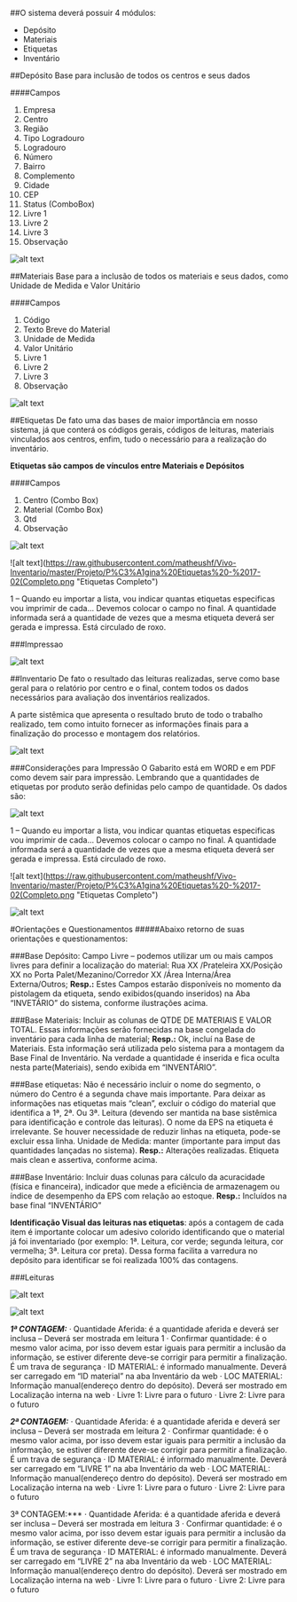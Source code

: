##O sistema deverá possuir 4 módulos:
  - Depósito
  - Materiais
  - Etiquetas
  - Inventário
  
##Depósito
Base para inclusão de todos os centros e seus dados

####Campos
  1. Empresa
  2. Centro
  3. Região
  4. Tipo Logradouro
  5. Logradouro
  6. Número
  7. Bairro
  8. Complemento
  9. Cidade
  10. CEP
  11. Status (ComboBox)
  12. Livre 1
  13. Livre 2
  14. Livre 3
  15. Observação


![alt text](https://raw.githubusercontent.com/matheushf/Vivo-Inventario/master/Projeto/1.png "Depósito")



##Materiais
Base para a inclusão de todos os materiais e seus dados, como Unidade de Medida e Valor Unitário

####Campos
  1. Código
  2. Texto Breve do Material
  3. Unidade de Medida
  4. Valor Unitário
  5. Livre 1
  6. Livre 2
  7. Livre 3
  8. Observação
  

![alt text](https://raw.githubusercontent.com/matheushf/Vivo-Inventario/master/Projeto/2.png "Materiais")


##Etiquetas
De fato uma das bases de maior importância em nosso sistema, já que conterá os códigos gerais, códigos de leituras, materiais vinculados aos centros, enfim, tudo o necessário para a realização do inventário.

**Etiquetas são campos de vínculos entre Materiais e Depósitos**

####Campos
  1. Centro (Combo Box)
  2. Material (Combo Box)
  3. Qtd
  4. Observação
  
  
![alt text](https://raw.githubusercontent.com/matheushf/Vivo-Inventario/master/Projeto/3.png "Etiquetas")

![alt text](https://raw.githubusercontent.com/matheushf/Vivo-Inventario/master/Projeto/P%C3%A1gina%20Etiquetas%20-%2017-02(Completo.png "Etiquetas Completo")

1 – Quando eu importar a lista, vou indicar quantas etiquetas especificas vou imprimir de cada...
Devemos colocar o campo no final. A quantidade informada será a quantidade de vezes que a mesma etiqueta deverá ser gerada e impressa.
Está circulado de roxo.

###Impressao

![alt text](https://raw.githubusercontent.com/matheushf/Vivo-Inventario/master/Projeto/image009.jpg "Impressão")


##Inventario
De fato o resultado das leituras realizadas, serve como base geral para o relatório por centro e o final, contem todos os dados necessários para avaliação dos inventários realizados.

A parte sistêmica que apresenta o resultado bruto de todo o trabalho realizado, tem como intuito fornecer as informações finais para a finalização do processo e montagem dos relatórios.



![alt text](https://raw.githubusercontent.com/matheushf/Vivo-Inventario/master/Projeto/4.png "Etiquetas")


###Considerações para Impressão
O Gabarito está em WORD e em PDF como devem sair para impressão. Lembrando que a quantidades de etiquetas por produto serão definidas pelo campo de quantidade.
Os dados são:

![alt text](https://raw.githubusercontent.com/matheushf/Vivo-Inventario/master/Projeto/tabela.png "Tabela")


1 – Quando eu importar a lista, vou indicar quantas etiquetas especificas vou imprimir de cada...
Devemos colocar o campo no final. A quantidade informada será a quantidade de vezes que a mesma etiqueta deverá ser gerada e impressa.
Está circulado de roxo.

![alt text](https://raw.githubusercontent.com/matheushf/Vivo-Inventario/master/Projeto/P%C3%A1gina%20Etiquetas%20-%2017-02(Completo.png "Etiquetas Completo")

![alt text](https://raw.githubusercontent.com/matheushf/Vivo-Inventario/master/Projeto/image008.jpg "Etiquetas Completo")


#Orientações e Questionamentos
#####Abaixo retorno de suas orientações e questionamentos:

###Base Depósito: 
Campo Livre – podemos utilizar um ou mais campos livres para definir a localização do material: Rua XX /Prateleira XX/Posição XX no Porta Palet/Mezanino/Corredor XX /Área Interna/Área Externa/Outros;
**Resp.:** Estes Campos estarão disponíveis no momento da pistolagem da etiqueta, sendo exibidos(quando inseridos) na Aba “INVETÁRIO” do sistema, conforme ilustrações acima.

###Base Materiais: 
Incluir as colunas de QTDE DE MATERIAIS E VALOR TOTAL. Essas informações serão fornecidas na base congelada do inventário para cada linha de material;
**Resp.:** Ok, incluí na Base de Materiais. Esta informação será utilizada pelo sistema para a montagem da Base Final de Inventário. Na verdade a quantidade é inserida e fica oculta nesta parte(Materiais), sendo exibida em “INVENTÁRIO”.

###Base etiquetas: 
Não é necessário incluir o nome do segmento, o número do Centro é a segunda chave mais importante. Para deixar as informações nas etiquetas mais “clean”, excluir o código do material que identifica a 1ª, 2ª. Ou 3ª. Leitura (devendo ser mantida na base sistêmica para identificação e controle das leituras). O nome da EPS na etiqueta é irrelevante. Se houver necessidade de reduzir linhas na etiqueta, pode-se excluir essa linha. Unidade de Medida: manter (importante para imput das quantidades lançadas no sistema).
**Resp.:** Alterações realizadas. Etiqueta mais clean e assertiva, conforme acima.

###Base Inventário: 
Incluir duas colunas para cálculo da acuracidade (física e financeira), indicador que mede a eficiência de armazenagem ou índice de desempenho da EPS com relação ao estoque.
**Resp.:** Incluídos na base final “INVENTÁRIO”

**Identificação Visual das leituras nas etiquetas**: após a contagem de cada item é importante colocar um adesivo colorido identificando que o material já foi inventariado (por exemplo: 1ª. Leitura, cor verde; segunda leitura, cor vermelha; 3ª. Leitura cor preta). Dessa forma facilita a varredura no depósito para identificar se foi realizada 100% das contagens.

###Leituras

![alt text](https://raw.githubusercontent.com/matheushf/Vivo-Inventario/master/Projeto/view.png "Visualização leitura")

![alt text](https://raw.githubusercontent.com/matheushf/Vivo-Inventario/master/Projeto/leit1.png "Mobile")

***1ª CONTAGEM:***
·         Quantidade Aferida: é a quantidade aferida e deverá ser inclusa – Deverá ser mostrada em leitura 1
·         Confirmar quantidade: é o mesmo valor acima, por isso devem estar iguais para permitir a inclusão da informação, se estiver diferente deve-se corrigir para permitir a finalização. É um trava de segurança
·         ID MATERIAL: é informado manualmente. Deverá ser carregado em “ID material” na aba Inventário da web
·         LOC MATERIAL: Informação manual(endereço dentro do depósito). Deverá ser mostrado em Localização interna na web
·         Livre 1: Livre para o futuro
·         Livre 2: Livre para o futuro

***2ª CONTAGEM:***
·         Quantidade Aferida: é a quantidade aferida e deverá ser inclusa – Deverá ser mostrada em leitura 2
·         Confirmar quantidade: é o mesmo valor acima, por isso devem estar iguais para permitir a inclusão da informação, se estiver diferente deve-se corrigir para permitir a finalização. É um trava de segurança
·         ID MATERIAL: é informado manualmente. Deverá ser carregado em “LIVRE 1” na aba Inventário da web
·         LOC MATERIAL: Informação manual(endereço dentro do depósito). Deverá ser mostrado em Localização interna na web
·         Livre 1: Livre para o futuro
·         Livre 2: Livre para o futuro
 

3ª CONTAGEM:***
·         Quantidade Aferida: é a quantidade aferida e deverá ser inclusa – Deverá ser mostrada em leitura 3
·         Confirmar quantidade: é o mesmo valor acima, por isso devem estar iguais para permitir a inclusão da informação, se estiver diferente deve-se corrigir para permitir a finalização. É um trava de segurança
·         ID MATERIAL: é informado manualmente. Deverá ser carregado em “LIVRE 2” na aba Inventário da web
·         LOC MATERIAL: Informação manual(endereço dentro do depósito). Deverá ser mostrado em Localização interna na web
·         Livre 1: Livre para o futuro
·         Livre 2: Livre para o futuro
